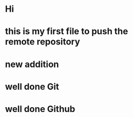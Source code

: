 # Hi 
# this is my first file to push the remote repository
# new addition
# well done Git
# well done Github
